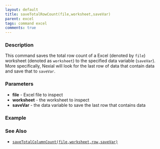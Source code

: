 ```yaml
---
layout: default
title: saveTotalRowCount(file,worksheet,saveVar)
parent: excel
tags: command excel
comments: true
---
```



### Description
This command saves the total row count of a Excel (denoted by `file`) worksheet (denoted as `worksheet`) to the 
specified data variable (`saveVar`). More specifically, Nexial will look for the last row of data that contain data and
save that to `saveVar`. 


### Parameters
- **file** - Excel file to inspect
- **worksheet** - the worksheet to inspect
- **saveVar** - the data variable to save the last row that contains data


### Example


### See Also
- [`saveTotalColumnCount(file,worksheet,row,saveVar)`](saveTotalDataCount(file,worksheet,row,saveVar))
